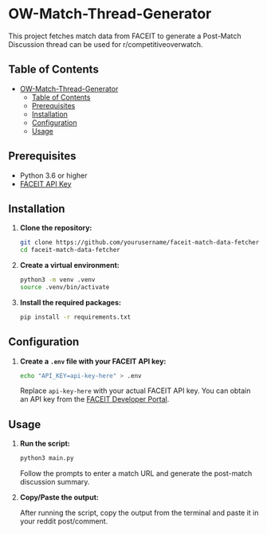 # OW-Match-Thread-Generator

This project fetches match data from FACEIT to generate a Post-Match Discussion thread can be used for r/competitiveoverwatch.

## Table of Contents

- [OW-Match-Thread-Generator](#ow-match-thread-generator)
  - [Table of Contents](#table-of-contents)
  - [Prerequisites](#prerequisites)
  - [Installation](#installation)
  - [Configuration](#configuration)
  - [Usage](#usage)

## Prerequisites

- Python 3.6 or higher
- [FACEIT API Key](https://developers.faceit.com/)

## Installation

1. **Clone the repository:**

    ```sh
    git clone https://github.com/yourusername/faceit-match-data-fetcher.git
    cd faceit-match-data-fetcher
    ```

2. **Create a virtual environment:**

    ```sh
    python3 -m venv .venv
    source .venv/bin/activate
    ```

3. **Install the required packages:**

    ```sh
    pip install -r requirements.txt
    ```

## Configuration

1. **Create a `.env` file with your FACEIT API key:**

    ```sh
    echo "API_KEY=api-key-here" > .env
    ```

    Replace `api-key-here` with your actual FACEIT API key. You can obtain an API key from the [FACEIT Developer Portal](https://developers.faceit.com/).

## Usage

1. **Run the script:**

    ```sh
    python3 main.py
    ```

    Follow the prompts to enter a match URL and generate the post-match discussion summary.

2. **Copy/Paste the output:**

    After running the script, copy the output from the terminal and paste it in your reddit post/comment.
